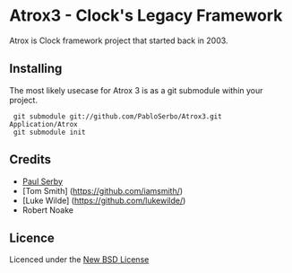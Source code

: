 # Atrox3 - Clock's Legacy Framework

Atrox is Clock framework project that started back in 2003. 

## Installing

The most likely usecase for Atrox 3 is as a git submodule within your project.

     git submodule git://github.com/PabloSerbo/Atrox3.git Application/Atrox
     git submodule init

## Credits
* [Paul Serby](https://github.com/PabloSerbo/)
* [Tom Smith] (https://github.com/iamsmith/)
* [Luke Wilde] (https://github.com/lukewilde/)
* Robert Noake

## Licence
Licenced under the [New BSD License](http://opensource.org/licenses/bsd-license.php)
